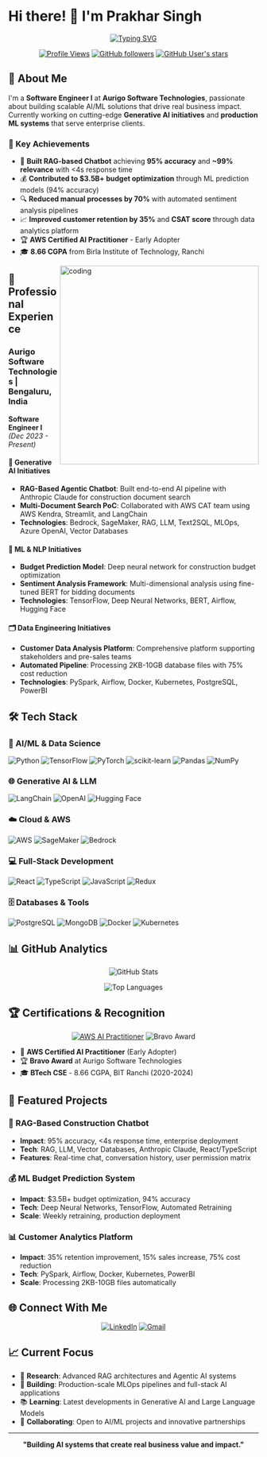 # Hi there! 👋 I'm Prakhar Singh

<div align="center">
  
  [![Typing SVG](https://readme-typing-svg.demolab.com?font=Fira+Code&pause=1000&color=2F81F7&width=435&lines=AWS+Certified+AI+Practitioner;Building+Production-Ready+AI+Systems;RAG+%7C+LLM+%7C+MLOps+%7C+React+Developer;Generative+AI+%26+ML+Engineer)](https://git.io/typing-svg)
  
  [![Profile Views](https://komarev.com/ghpvc/?username=prakhar00007&color=blueviolet&style=flat-square&label=Profile+Views)](https://github.com/prakhar00007)
  [![GitHub followers](https://img.shields.io/github/followers/prakhar00007?label=Followers&style=social)](https://github.com/prakhar00007?tab=followers)
  [![GitHub User's stars](https://img.shields.io/github/stars/prakhar00007?label=Stars&style=social)](https://github.com/prakhar00007)
  
</div>

## 🚀 About Me

I'm a **Software Engineer I** at **Aurigo Software Technologies**, passionate about building scalable AI/ML solutions that drive real business impact. Currently working on cutting-edge **Generative AI initiatives** and **production ML systems** that serve enterprise clients.

### 🎯 Key Achievements
- 🤖 **Built RAG-based Chatbot** achieving **95% accuracy** and **~99% relevance** with <4s response time
- 💰 **Contributed to $3.5B+ budget optimization** through ML prediction models (94% accuracy)
- 🔍 **Reduced manual processes by 70%** with automated sentiment analysis pipelines
- 📈 **Improved customer retention by 35%** and **CSAT score** through data analytics platform
- 🏆 **AWS Certified AI Practitioner** - Early Adopter
- 🎓 **8.66 CGPA** from Birla Institute of Technology, Ranchi

<img align="right" alt="coding" width="400px" src="https://user-images.githubusercontent.com/55389276/140866485-8fb1c876-9a8f-4d6a-98dc-08c4981eaf70.gif">

## 💼 Professional Experience

### **Aurigo Software Technologies** | Bengaluru, India
**Software Engineer I** *(Dec 2023 - Present)*

#### 🧠 Generative AI Initiatives
- **RAG-Based Agentic Chatbot**: Built end-to-end AI pipeline with Anthropic Claude for construction document search
- **Multi-Document Search PoC**: Collaborated with AWS CAT team using AWS Kendra, Streamlit, and LangChain
- **Technologies**: Bedrock, SageMaker, RAG, LLM, Text2SQL, MLOps, Azure OpenAI, Vector Databases

#### 🤖 ML & NLP Initiatives  
- **Budget Prediction Model**: Deep neural network for construction budget optimization
- **Sentiment Analysis Framework**: Multi-dimensional analysis using fine-tuned BERT for bidding documents
- **Technologies**: TensorFlow, Deep Neural Networks, BERT, Airflow, Hugging Face

#### 🗂️ Data Engineering Initiatives
- **Customer Data Analysis Platform**: Comprehensive platform supporting stakeholders and pre-sales teams
- **Automated Pipeline**: Processing 2KB-10GB database files with 75% cost reduction
- **Technologies**: PySpark, Airflow, Docker, Kubernetes, PostgreSQL, PowerBI

## 🛠️ Tech Stack

### 🤖 AI/ML & Data Science
![Python](https://img.shields.io/badge/Python-3776AB?style=for-the-badge&logo=python&logoColor=white)
![TensorFlow](https://img.shields.io/badge/TensorFlow-FF6F00?style=for-the-badge&logo=tensorflow&logoColor=white)
![PyTorch](https://img.shields.io/badge/PyTorch-EE4C2C?style=for-the-badge&logo=pytorch&logoColor=white)
![scikit-learn](https://img.shields.io/badge/scikit--learn-F7931E?style=for-the-badge&logo=scikit-learn&logoColor=white)
![Pandas](https://img.shields.io/badge/pandas-150458?style=for-the-badge&logo=pandas&logoColor=white)
![NumPy](https://img.shields.io/badge/numpy-013243?style=for-the-badge&logo=numpy&logoColor=white)

### 🌐 Generative AI & LLM
![LangChain](https://img.shields.io/badge/LangChain-000000?style=for-the-badge&logo=langchain&logoColor=white)
![OpenAI](https://img.shields.io/badge/OpenAI-412991?style=for-the-badge&logo=openai&logoColor=white)
![Hugging Face](https://img.shields.io/badge/Hugging%20Face-FFD21E?style=for-the-badge&logo=huggingface&logoColor=black)

### ☁️ Cloud & AWS
![AWS](https://img.shields.io/badge/AWS-232F3E?style=for-the-badge&logo=amazon-aws&logoColor=white)
![SageMaker](https://img.shields.io/badge/Amazon%20SageMaker-FF9900?style=for-the-badge&logo=amazon-aws&logoColor=white)
![Bedrock](https://img.shields.io/badge/AWS%20Bedrock-FF9900?style=for-the-badge&logo=amazon-aws&logoColor=white)

### 💻 Full-Stack Development
![React](https://img.shields.io/badge/React-20232A?style=for-the-badge&logo=react&logoColor=61DAFB)
![TypeScript](https://img.shields.io/badge/TypeScript-007ACC?style=for-the-badge&logo=typescript&logoColor=white)
![JavaScript](https://img.shields.io/badge/JavaScript-F7DF1E?style=for-the-badge&logo=javascript&logoColor=black)
![Redux](https://img.shields.io/badge/Redux-593D88?style=for-the-badge&logo=redux&logoColor=white)

### 🗄️ Databases & Tools
![PostgreSQL](https://img.shields.io/badge/PostgreSQL-316192?style=for-the-badge&logo=postgresql&logoColor=white)
![MongoDB](https://img.shields.io/badge/MongoDB-4EA94B?style=for-the-badge&logo=mongodb&logoColor=white)
![Docker](https://img.shields.io/badge/Docker-2496ED?style=for-the-badge&logo=docker&logoColor=white)
![Kubernetes](https://img.shields.io/badge/Kubernetes-326CE5?style=for-the-badge&logo=kubernetes&logoColor=white)

## 📊 GitHub Analytics

<div align="center">
  
  ![GitHub Stats](https://github-readme-stats.vercel.app/api?username=prakhar00007&show_icons=true&theme=tokyonight&hide_border=true&count_private=true)
  
  ![Top Languages](https://github-readme-stats.vercel.app/api/top-langs/?username=prakhar00007&layout=compact&theme=tokyonight&hide_border=true)
    
</div>

## 🏆 Certifications & Recognition

<div align="center">
  
  [![AWS AI Practitioner](https://img.shields.io/badge/AWS-AI%20Practitioner-FF9900?style=for-the-badge&logo=amazon-aws&logoColor=white)](https://www.credly.com/badges/your-badge-id)
  ![Bravo Award](https://img.shields.io/badge/Aurigo-Bravo%20Award-gold?style=for-the-badge&logo=trophy&logoColor=white)
  
</div>

- 🥇 **AWS Certified AI Practitioner** (Early Adopter)
- 🏆 **Bravo Award** at Aurigo Software Technologies
- 🎓 **BTech CSE** - 8.66 CGPA, BIT Ranchi (2020-2024)

## 🎯 Featured Projects

### 🤖 RAG-Based Construction Chatbot
- **Impact**: 95% accuracy, <4s response time, enterprise deployment
- **Tech**: RAG, LLM, Vector Databases, Anthropic Claude, React/TypeScript
- **Features**: Real-time chat, conversation history, user permission matrix

### 💰 ML Budget Prediction System  
- **Impact**: $3.5B+ budget optimization, 94% accuracy
- **Tech**: Deep Neural Networks, TensorFlow, Automated Retraining
- **Scale**: Weekly retraining, production deployment

### 📊 Customer Analytics Platform
- **Impact**: 35% retention improvement, 15% sales increase, 75% cost reduction
- **Tech**: PySpark, Airflow, Docker, Kubernetes, PowerBI
- **Scale**: Processing 2KB-10GB files automatically

## 🌐 Connect With Me

<div align="center">
  
  [![LinkedIn](https://img.shields.io/badge/LinkedIn-0A66C2?style=for-the-badge&logo=linkedin&logoColor=white)](https://linkedin.com/in/prakhar-kumar-singh/)
  [![Gmail](https://img.shields.io/badge/Gmail-D14836?style=for-the-badge&logo=gmail&logoColor=white)](mailto:prakharrathore111@gmail.com)
  
</div>

## 📈 Current Focus

- 🔬 **Research**: Advanced RAG architectures and Agentic AI systems
- 🚀 **Building**: Production-scale MLOps pipelines and full-stack AI applications  
- 📚 **Learning**: Latest developments in Generative AI and Large Language Models
- 🤝 **Collaborating**: Open to AI/ML projects and innovative partnerships

---

<div align="center">
  
  **"Building AI systems that create real business value and impact."**
  
</div>
